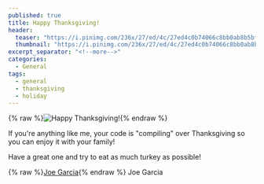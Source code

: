 ```yaml
---
published: true
title: Happy Thanksgiving!
header:
  teaser: "https://i.pinimg.com/236x/27/ed/4c/27ed4c0b74066c8bb0ab8b5bfb2afe88--geek-humor-computer-science.jpg"
  thumbnail: "https://i.pinimg.com/236x/27/ed/4c/27ed4c0b74066c8bb0ab8b5bfb2afe88--geek-humor-computer-science.jpg"
excerpt_separator: "<!--more-->"
categories:
  - General
tags:
  - general
  - thanksgiving
  - holiday
---
```


{% raw %}![Happy Thanksgiving!](https://i.pinimg.com/236x/27/ed/4c/27ed4c0b74066c8bb0ab8b5bfb2afe88--geek-humor-computer-science.jpg){% endraw %}

If you're anything like me, your code is "compiling" over Thanksgiving so you can enjoy it with your family!

Have a great one and try to eat as much turkey as possible!

{% raw %}[Joe Garcia](https://joeco.de/assets/images/apple-icon-precomposed.png){% endraw %} Joe Garcia
